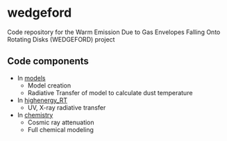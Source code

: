 # wedgeford
Code repository for the Warm Emission Due to Gas Envelopes Falling Onto Rotating Disks (WEDGEFORD) project

## Code components

+ In [models](./models/index.md)
  + Model creation  
  + Radiative Transfer of model to calculate dust temperature
+ In [highenergy_RT](./highenergy_RT/index.md)
  + UV, X-ray radiative transfer
+ In [chemistry](./chemistry/index.md)
  + Cosmic ray attenuation
  + Full chemical modeling

